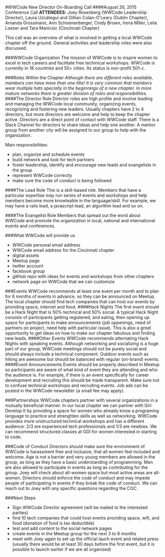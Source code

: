 #WWCode New Director On-Boarding Call
####August 26, 2015 Conference Call
**ATTENDEES:** Joey Rosenberg (WWCode Leadership Director), Laura Uzcátegui and Gillian Colan-O'Leary (Dublin Chapter), Amanda Grossmann, Ann Schoenenberger, Cindy Brown, Irena Miller, Leila Loezer and Tara Manicsic (Cincinnati Chapter)

This call was an overview of what is involved in getting a local WWCode chapter off the ground. General activities and leadership roles were also discussed.

###WWCode Organization
The mission of WWCode is to inspire women to excel in tech careers and facilitate free techinical workshops. WWCode is currently in 18 countries and 50+ cities. Its status is non-profit 501-c.

###Roles Within the Chapter
*Although there are different roles available, members can have more than one title! It is very common that members wear multiple hats specially in the beginnings of a new chapter. In more mature networks there is greater division of roles and responsibilities.*
####The Director Role
Director roles are high profile and involve leading and managing the WWCode local community, organizing events, recognizing and fostering new leaders. Usually chapters have 2 to 4 directors, but more directors are welcome and help to keep the chapter active. Directors are a direct point of contact with WWCode staff. There is a Slack Channel for directors to share ideas and help one another. A mentor group from another city will be assigned to our group to help with the organization.

Main responsibilities:
* plan, organize and schedule events
* build network and look for tech partners
* foster leadership, identify and encourage new leads and evangelists in the group
* represent WWCode correctly
* make sure the code of conduct is being followed

####The Lead Role
This is a skill-based role. Members that have a particular expertise  may run series of events and workshops and help members become more knowleable in the language/skill. For example, we may have a rails lead, a javascript lead, an algorithm lead and so on.

####The Evangelist Role
Members that spread out the word about WWCode and promote the organization in local, national and international events and conferences.

###What WWCode will provide us
* WWCode personal email address
* WWCode email address for the Cincinnati chapter
* digital assets
* Meetup page
* twitter account
* facebook group
* gitHub repo with ideas for events and workshops from other chapters
* network page on WWCode that we can customize

###Events
WWCode recommends at least one event per month and to plan for 6 months of events in advance, so they can be announced on Meetup. The local chapter should find tech companies that can host our events by providing space, internet and food.
####Hack Nights
The first event should be a Hack Night that is 50% technical and 50% social. A typical Hack Night consists of participants getting registered, and eating, then opening up space for participants to make announcements (job oppenings, need of partners on project, need help with particular issue). This is also a great opportunity to get ideas on how to make our chapter fabulous and finding new leads.
####Other Events
WWCode recommends alternating Hack Nights with speaking events.
Although networking and socializing is a huge part of our group, WWCode meetings should not be purely social and should always include a technical component. Outdoor events such as hiking are awesome but should be balanced with regular (on-brand) events.
####Event Announcements
Events should be properly described in Meetup so participants are aware of what kind of event they are attending and who the audience is. For example, if there is an event specifically for career development and recruiting this should be made transparent. Make sure not to confuse technical workshops and recruiting events. Job ads can be posted in the WWCode newsletter (a small fee may apply).

###Partnerships
WWCode chapters partner with several organizations in a mutually beneficial manner. In our local chapter we can partner with Girl Develop It by providing a space for women who already know a programing language to practice and strenghten skills as well as networking. WWCode provides more unstructured technical workshops and has a different audience: 2/3 are experienced tech professionals and 1/3 are newbies. We can recommend structured classes at GDI for women interested in starting to code.  

###Code of Conduct
Directors should make sure the environment of WWCode is harassment free and inclusive, that all women feel included and welcome. Age is not a barrier and very young members are allowed in the group, as long as they have a basic understanding of programming. Men are also allowed to participate in events as long as contributing for the group. Joey will check about all-women space but most active areas are all-women.
Directors should enforce the code of conduct and may impede people of participating in events if they break the code of conduct. We can reach out to Joey with any specific questions regarding the COC. 

###Next Steps
* Sign WWCode Director agreement (will be mailed to the interested parties)
* find 10 tech companies that could host events providing space, wifi, and food (donation of food is tax deductible)
* test and add content to the social network pages
* create events in the Meetup group for the next 3 to 6 months
* meet with Joey again to set up the official lauch event and related press (usually there would be at least 30 days before the first event, but it is possible to launch earlier if we are all organized)